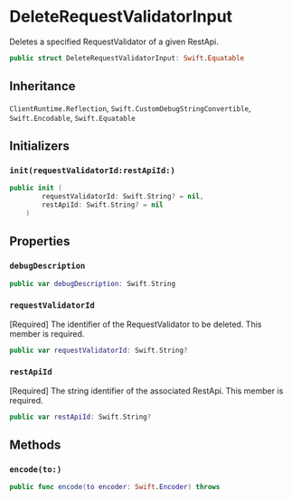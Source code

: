 # DeleteRequestValidatorInput

Deletes a specified RequestValidator of a given RestApi.

``` swift
public struct DeleteRequestValidatorInput: Swift.Equatable 
```

## Inheritance

`ClientRuntime.Reflection`, `Swift.CustomDebugStringConvertible`, `Swift.Encodable`, `Swift.Equatable`

## Initializers

### `init(requestValidatorId:restApiId:)`

``` swift
public init (
        requestValidatorId: Swift.String? = nil,
        restApiId: Swift.String? = nil
    )
```

## Properties

### `debugDescription`

``` swift
public var debugDescription: Swift.String 
```

### `requestValidatorId`

\[Required\] The identifier of the RequestValidator to be deleted.
This member is required.

``` swift
public var requestValidatorId: Swift.String?
```

### `restApiId`

\[Required\] The string identifier of the associated RestApi.
This member is required.

``` swift
public var restApiId: Swift.String?
```

## Methods

### `encode(to:)`

``` swift
public func encode(to encoder: Swift.Encoder) throws 
```
